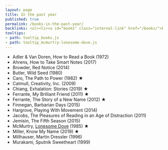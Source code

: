 ```yaml
---
layout: page
title: In the past year
published: true
permalink: /books-in-the-past-year/
backlinks: <ul><li><a id="books" class="internal-link" href="/books/">Books</a></li></ul>
tooltips: 
- path: tooltip_books.js
- path: tooltip_mcmurtry-lonesome-dove.js
---
```


* Adler & Van Doren, How to Read a Book (1972)
* Ahrens, How to Take Smart Notes (2017)
* Browder, Red Notice (2014)
* Butler, Wild Seed (1980)
* Caro, The Path to Power (1982) ★
* Catmull, Creativity, Inc. (2009)
* Chiang, Exhalation: Stories (2019) ★
* Ferrante, My Brilliant Friend (2011) ★
* Ferrante, The Story of a New Name (2012) ★
* Finnegan, Barbarian Days (2015)
* Hargrove, Playing With Movement (2014)
* Jacobs, The Pleasures of Reading in an Age of Distraction (2011)
* Jemisin, The Fifth Season (2015)
* McMurtry, <a id="mcmurtry-lonesome-dove" class="internal-link" href="/mcmurtry-lonesome-dove/">Lonesome Dove</a> (1985) ★
* Miller, Know My Name (2019) ★
* Millhauser, Martin Dressler (1996)
* Murakami, Sputnik Sweetheart (1999)
